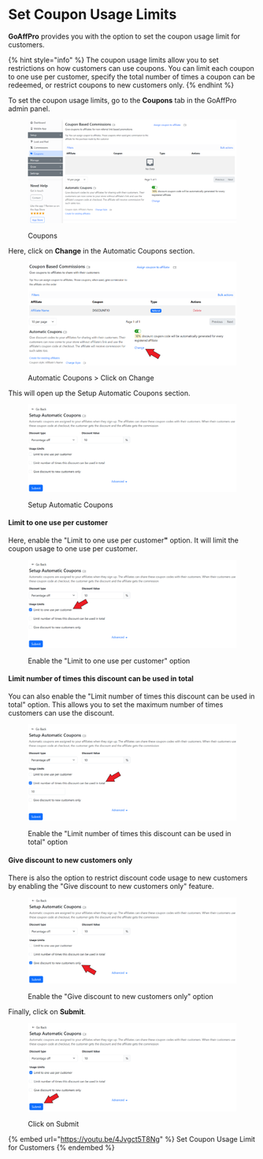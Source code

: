 # Set Coupon Usage Limits

**GoAffPro** provides you with the option to set the coupon usage limit for customers.&#x20;

{% hint style="info" %}
The coupon usage limits allow you to set restrictions on how customers can use coupons. You can limit each coupon to one use per customer, specify the total number of times a coupon can be redeemed, or restrict coupons to new customers only.
{% endhint %}

To set the coupon usage limits, go to the **Coupons** tab in the GoAffPro admin panel.

<figure><img src="../../../.gitbook/assets/image (3455).png" alt=""><figcaption><p>Coupons</p></figcaption></figure>

Here, click on **Change** in the Automatic Coupons section.

<figure><img src="../../../.gitbook/assets/Screenshot 2024-11-24 190808.png" alt=""><figcaption><p>Automatic Coupons > Click on Change</p></figcaption></figure>

This will open up the Setup Automatic Coupons section.

<figure><img src="../../../.gitbook/assets/image (6).png" alt=""><figcaption><p>Setup Automatic Coupons</p></figcaption></figure>

#### Limit to one use per customer

Here, enable the "Limit to one use per custome&#x72;**"** option. It will limit the coupon usage to one use per customer.&#x20;

<figure><img src="../../../.gitbook/assets/Screenshot 2024-11-24 190650.png" alt=""><figcaption><p>Enable the "Limit to one use per customer" option</p></figcaption></figure>

#### Limit number of times this discount can be used in total

You can also enable the "Limit number of times this discount can be used in total" option. This allows you to set the maximum number of times customers can use the discount.

<figure><img src="../../../.gitbook/assets/Screenshot 2024-11-24 190705.png" alt=""><figcaption><p>Enable the "Limit number of times this discount can be used in total" option</p></figcaption></figure>

#### Give discount to new customers only

There is also the option to restrict discount code usage to new customers by enabling the "Give discount to new customers only" feature.

<figure><img src="../../../.gitbook/assets/Screenshot 2024-11-24 190720.png" alt=""><figcaption><p>Enable the "Give discount to new customers only" option</p></figcaption></figure>

Finally, click on **Submit**.

<figure><img src="../../../.gitbook/assets/Screenshot 2024-11-24 1907444.png" alt=""><figcaption><p>Click on Submit</p></figcaption></figure>

{% embed url="https://youtu.be/4Jvgct5T8Ng" %}
Set Coupon Usage Limit for Customers
{% endembed %}

